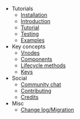 - Tutorials
	- [Installation](installation.md)
	- [Introduction](introduction.md)
	- [Tutorial](tutorial.md)
	- [Testing](testing.md)
	- [Examples](examples.md)
- Key concepts
	- [Vnodes](vnodes.md)
	- [Components](components.md)
	- [Lifecycle methods](lifecycle-methods.md)
	- [Keys](keys.md)
- Social
	- [Community chat](https://gitter.im/lhorie/mithril.js)
	- [Contributing](contributing.md)
	- [Credits](credits.md)
- Misc
	- [Change log/Migration](change-log.md)
